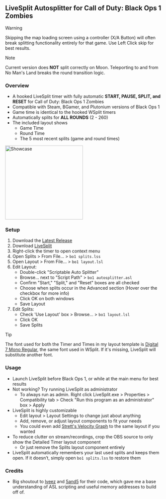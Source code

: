 ## LiveSplit Autosplitter for Call of Duty: Black Ops 1 Zombies 

> [!WARNING]  
> Skipping the map loading screen using a controller (X/A Button) will often break splitting functionality entirely for that game. Use Left Click skip for best results.

> [!NOTE]  
> Current version does **NOT** split correctly on Moon. Teleporting to and from No Man's Land breaks the round transition logic.

### Overview
- A hooked LiveSplit timer with fully automatic **START, PAUSE, SPLIT, and RESET** for Call of Duty: Black Ops 1 Zombies
- Compatible with Steam, BGamer, and Plutonium versions of Black Ops 1
- Game time is identical to the hooked WSplit timers
- Automatically splits for **ALL ROUNDS** (2 - 260)
- The included layout shows
    - Game Time
    - Round Time
    - The 5 most recent splits (game and round times)

<img width="250" height="238" alt="Showcase" src="https://github.com/user-attachments/assets/367225c5-1130-4807-a662-e213ebc8bb41" />

### Setup
1. Download the [Latest Release](https://github.com/mrpotatosanta/bo1-zombies-autosplitter/releases/latest)
2. Download [LiveSplit](https://livesplit.org/)
3. Right-click the timer to open context menu
4. Open Splits > From File... > `bo1 splits.lss`
5. Open Layout > From File... > `bo1 layout.lsl`
6. Edit Layout:
   - Double-click "Scriptable Auto Splitter"
   - Browse... next to "Script Path" > `bo1 autosplitter.asl`
   - Confirm "Start," "Split," and "Reset" boxes are all checked
   - Choose when splits occur in the Advanced section (Hover over the checkbox for more info)
   - Click OK on both windows
   - Save Layout
7. Edit Splits:
   - Check 'Use Layout' box > Browse... > `bo1 layout.lsl`
   - Click OK
   - Save Splits

> [!TIP]  
> The font used for both the Timer and Times in my layout template is [Digital 7 Mono Regular](https://www.dafont.com/digital-7.font), the same font used in WSplit. If it's missing, LiveSplit will substitute another font.

### Usage
- Launch LiveSplit before Black Ops 1, or while at the main menu for best results
- Not working? Try running LiveSplit as administrator
  - To always run as admin. Right click LiveSplit.exe > Properties > Compatibility tab > Check "Run this program as an administrator" box > Apply
- LiveSplit is highly customizable
  - Edit layout > Layout Settings to change just about anything
  - Add, remove, or adjust layout components to fit your needs
  - You could even add [Strett's Velocity Graph](https://github.com/strett/LiveSplit-Velocity-Graph-For-BO1-BO2-WAW-MW2) to the same layout if you wanted
- To reduce clutter on stream/recordings, crop the OBS source to only show the Detailed Timer layout component
  - Or just remove the Splits layout component entirely
- LiveSplit automatically remembers your last used splits and keeps them open. If it doesn’t, simply open `bo1 splits.lss` to restore them

### Credits
- Big shoutout to [lveez](https://github.com/lveez/bo1-timers) and [5and5](https://github.com/5and5/LiveSplitAutoSplitterForBlackOpsZombies) for their code, which gave me a base understanding of ASL scripting and useful memory addresses to build off of.
